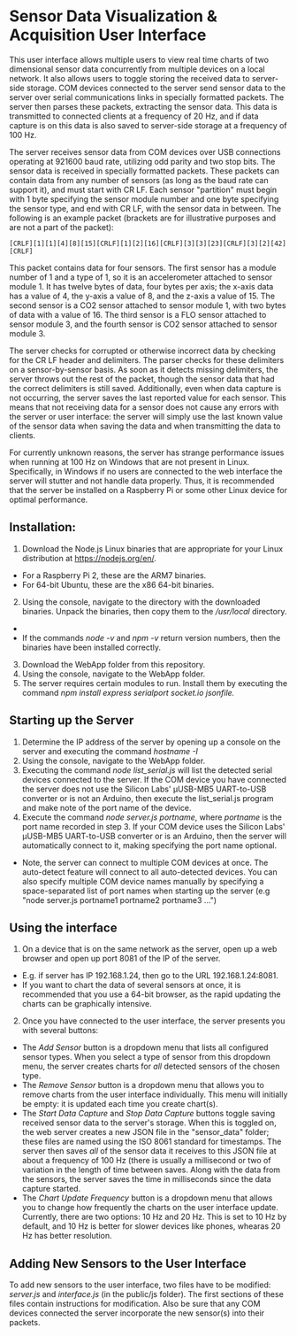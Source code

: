 # Sensor Data Visualization & Acquisition User Interface
This user interface allows multiple users to view real time charts of two dimensional sensor data concurrently from 
multiple devices on a local network. It also allows users to toggle storing the received data to server-side storage. 
COM devices connected to the server send sensor data to the server over serial communications links in specially 
formatted packets. The server then parses these packets, extracting the sensor data. This data is transmitted to 
connected clients at a frequency of 20 Hz, and if data capture is on this data is also saved to server-side storage at 
a frequency of 100 Hz.  

The server receives sensor data from COM devices over USB connections operating at 921600 baud rate, utilizing odd 
parity and two stop bits. The sensor data is received in specially formatted packets. These packets can contain data 
from any number of sensors (as long as the baud rate can support it), and must start with CR LF. Each sensor "partition" 
must begin with 1 byte specifying the sensor module number and one byte specifying the sensor type, and end with CR LF, 
with the sensor data in between. The following is an example packet (brackets are for illustrative purposes and are not 
a part of the packet):  

    [CRLF][1][1][4][8][15][CRLF][1][2][16][CRLF][3][3][23][CRLF][3][2][42][CRLF]  
   
This packet contains data for four sensors. The first sensor has a module number of 1 and a type of 1, so it is an 
accelerometer attached to sensor module 1. It has twelve bytes of data, four bytes per axis; the x-axis data has a 
value of 4, the y-axis a value of 8, and the z-axis a value of 15. The second sensor is a CO2 sensor attached to sensor 
module 1, with two bytes of data with a value of 16. The third sensor is a FLO sensor attached to sensor module 3, and 
the fourth sensor is CO2 sensor attached to sensor module 3.

The server checks for corrupted or otherwise incorrect data by checking for the CR LF header and delimiters. The parser 
checks for these delimiters on a sensor-by-sensor basis. As soon as it detects missing delimiters, the server throws out 
the rest of the packet, though the sensor data that had the correct delimiters is still saved. Additionally, even when 
data capture is not occurring, the server saves the last reported value for each sensor. This means that not receiving 
data for a sensor does not cause any errors with the server or user interface: the server will simply use the last 
known value of the sensor data when saving the data and when transmitting the data to clients.  

For currently unknown reasons, the server has strange performance issues when running at 100 Hz on Windows that are not 
present in Linux. Specifically, in Windows if no users are connected to the web interface the server will stutter and 
not handle data properly. Thus, it is recommended that the server be installed on a Raspberry Pi or some other Linux 
device for optimal performance. 
 
## Installation:
1. Download the Node.js Linux binaries that are appropriate for your Linux distribution at <https://nodejs.org/en/>.  
* For a Raspberry Pi 2, these are the ARM7 binaries.  
* For 64-bit Ubuntu, these are the x86 64-bit binaries.  
2. Using the console, navigate to the directory with the downloaded binaries. Unpack the binaries, then copy them to 
the */usr/local* directory.
* 
* If the commands *node -v* and *npm -v* return version numbers, then the binaries have been installed correctly.  
3. Download the WebApp folder from this repository.
4. Using the console, navigate to the WebApp folder.
5. The server requires certain modules to run. Install them by executing the command *npm install express serialport 
socket.io jsonfile.*  

## Starting up the Server
1. Determine the IP address of the server by opening up a console on the server and executing the command *hostname -I*  
2. Using the console, navigate to the WebApp folder.
3. Executing the command *node list_serial.js* will list the detected serial devices connected to the server. If the 
COM device you have connected the server does not use the Silicon Labs' μUSB-MB5 UART-to-USB converter or is not an 
Arduino, then execute the list_serial.js program and make note of the port name of the device.
4. Execute the command *node server.js <i>portname</i>*, where <i>portname</i> is the port name recorded in step 3. If 
your COM device uses the Silicon Labs' μUSB-MB5 UART-to-USB converter or is an Arduino, then the server will 
automatically connect to it, making specifying the port name optional.
* Note, the server can connect to multiple COM devices at once. The auto-detect feature will connect to all 
auto-detected devices. You can also specify multiple COM device names manually by specifying a space-separated list of 
port names when starting up the server (e.g "node server.js portname1 portname2 portname3 ...")

## Using the interface
1. On a device that is on the same network as the server, open up a web browser and open up port 8081 of the IP of the 
server.  
* E.g. if server has IP 192.168.1.24, then go to the URL 192.168.1.24:8081.
* If you want to chart the data of several sensors at once, it is recommended that you use a 64-bit browser, as the 
rapid updating the charts can be graphically intensive.
2. Once you have connected to the user interface, the server presents you with several buttons:  
* The <i>Add Sensor</i> button is a dropdown menu that lists all configured sensor types. When you select a type of 
sensor from this dropdown menu, the server creates charts for <i>all</i> detected sensors of the chosen type.
* The <i>Remove Sensor</i> button is a dropdown menu that allows you to remove charts from the user interface 
individually. This menu will initially be empty: it is updated each time you create chart(s).  
* The <i>Start Data Capture</i> and <i>Stop Data Capture</i> buttons toggle saving received sensor data to the server's 
storage. When this is toggled on, the web server creates a new JSON file in the "sensor_data" folder; these files are 
named using the ISO 8061 standard for timestamps. The server then saves <i>all</i> of the sensor data it receives to 
this JSON file at about a frequency of 100 Hz (there is usually a millisecond or two of variation in the length of time 
between saves. Along with the data from the sensors, the server saves the time in milliseconds since the data capture 
started.  
* The <i>Chart Update Frequency</i> button is a dropdown menu that allows you to change how frequently the charts on 
the user interface update. Currently, there are two options: 10 Hz and 20 Hz. This is set to 10 Hz by default, and 10 
Hz is better for slower devices like phones, whearas 20 Hz has better resolution.  

## Adding New Sensors to the User Interface
To add new sensors to the user interface, two files have to be modified: <i>server.js</i> and <i>interface.js</i> (in 
the public/js folder). The first sections of these files contain instructions for modification. Also be sure that any 
COM devices connected the server incorporate the new sensor(s) into their packets.
 